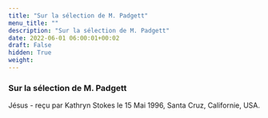```yaml
---
title: "Sur la sélection de M. Padgett"
menu_title: ""
description: "Sur la sélection de M. Padgett"
date: 2022-06-01 06:00:01+00:02
draft: False
hidden: True
weight:
---
```

### Sur la sélection de M. Padgett

Jésus - reçu par Kathryn Stokes le 15 Mai 1996, Santa Cruz, Californie, USA.



